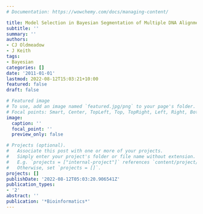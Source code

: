 ```yaml
---
# Documentation: https://wowchemy.com/docs/managing-content/

title: Model Selection in Bayesian Segmentation of Multiple DNA Alignments
subtitle: ''
summary: ''
authors:
- CJ Oldmeadow
- J Keith
tags:
- Bayesian
categories: []
date: '2011-01-01'
lastmod: 2022-08-12T15:03:21+10:00
featured: false
draft: false

# Featured image
# To use, add an image named `featured.jpg/png` to your page's folder.
# Focal points: Smart, Center, TopLeft, Top, TopRight, Left, Right, BottomLeft, Bottom, BottomRight.
image:
  caption: ''
  focal_point: ''
  preview_only: false

# Projects (optional).
#   Associate this post with one or more of your projects.
#   Simply enter your project's folder or file name without extension.
#   E.g. `projects = ["internal-project"]` references `content/project/deep-learning/index.md`.
#   Otherwise, set `projects = []`.
projects: []
publishDate: '2022-08-12T05:03:20.906541Z'
publication_types:
- '2'
abstract: ''
publication: '*Bioinformatics*'
---
```

